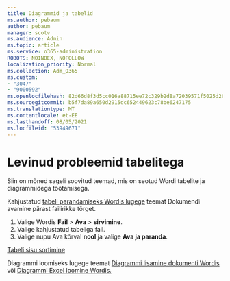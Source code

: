 ```yaml
---
title: Diagrammid ja tabelid
ms.author: pebaum
author: pebaum
manager: scotv
ms.audience: Admin
ms.topic: article
ms.service: o365-administration
ROBOTS: NOINDEX, NOFOLLOW
localization_priority: Normal
ms.collection: Adm_O365
ms.custom:
- "3047"
- "9000592"
ms.openlocfilehash: 82d66d8f3d5cc016a88715ee72c329b2d8a72039571f5025d267339e9f3126a6
ms.sourcegitcommit: b5f7da89a650d2915dc652449623c78be6247175
ms.translationtype: MT
ms.contentlocale: et-EE
ms.lasthandoff: 08/05/2021
ms.locfileid: "53949671"
---
```

# <a name="common-issues-with-tables"></a>Levinud probleemid tabelitega 

Siin on mõned sageli soovitud teemad, mis on seotud Wordi tabelite ja diagrammidega töötamisega.

Kahjustatud [tabeli parandamiseks Wordis lugege](https://support.office.com/article/47df9d48-2165-4411-a699-1786ac734bc3) teemat Dokumendi avamine pärast failirikke tõrget.

 1. Valige Wordis **Fail**  >  **Ava**  >  **sirvimine**.
 2. Valige kahjustatud tabeliga fail.
 3. Valige nupu Ava kõrval **nool** ja valige **Ava ja paranda**.

[Tabeli sisu sortimine](https://support.office.com/article/F8392477-4613-49CD-ABA6-7C2E48F1D91F)

Diagrammi loomiseks lugege teemat [Diagrammi lisamine dokumenti Wordis](https://support.office.com/article/ff48e3eb-5e04-4368-a39e-20df7c798932) või [Diagrammi Excel loomine Wordis.](https://support.office.com/article/11A7D2F0-4487-4A9B-BBC6-D50916CD4A57)